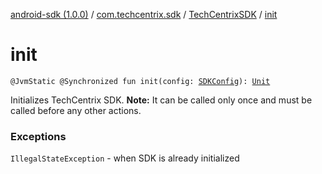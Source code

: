 [android-sdk (1.0.0)](../../index.md) / [com.techcentrix.sdk](../index.md) / [TechCentrixSDK](index.md) / [init](./init.md)

# init

`@JvmStatic @Synchronized fun init(config: `[`SDKConfig`](../-s-d-k-config/index.md)`): `[`Unit`](https://kotlinlang.org/api/latest/jvm/stdlib/kotlin/-unit/index.html)

Initializes TechCentrix SDK. **Note:** It can be called only once and must be called before any other actions.

### Exceptions

`IllegalStateException` - when SDK is already initialized